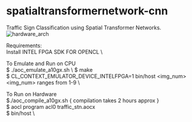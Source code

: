 # spatialtransformernetwork-cnn

 Traffic Sign Classification using Spatial Transformer Networks.![hardware_arch](https://user-images.githubusercontent.com/25413124/142775588-e9ac41ac-349a-48d9-a9f9-2e72c1a059bc.png)

 
 Requirements: \
 Install INTEL FPGA SDK FOR OPENCL \
 
 To Emulate and Run on CPU \
 $ ./aoc_emulate_a10gx.sh  \ 
 $  make \
 $  CL_CONTEXT_EMULATOR_DEVICE_INTELFPGA=1 bin/host <img_num> \
 <img_num> ranges from 1-9 \
 
 To Run on Hardware  \
 $./aoc_compile_a10gx.sh   { compilation takes 2 hours approx } \
 $ aocl program acl0 traffic_stn.aocx  \
 $ bin/host \
 
 
 
